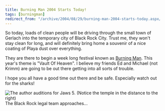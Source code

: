 ```yaml
---
title: Burning Man 2004 Starts Today!
tags: [burningman]
redirect_from: "/archive/2004/08/29/burning-man-2004-starts-today.aspx/"
---
```


So today, loads of clean people will be driving through the small town
of Gerlach into the temporary city of Black Rock City. Trust me, they
won't stay clean for long, and will definitely bring home a souvenir of
a nice coating of Playa dust over everything.

They are there to begin a week long festival known as [Burning
Man](http://www.burningman.com/). This year's theme is "Vault Of
Heaven". I believe my friends Ed and Michael (not Krimm) are going to be
out there getting into all sorts of trouble.

I hope you all have a good time out there and be safe. Especially watch
out for the sharks!

![The author auditions for Jaws 5. (Notice the temple in the distance to
the right)](/assets/images/Sharks.jpg)\
 The Black Rock legal team approaches...

